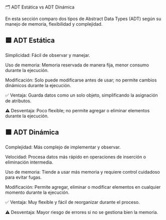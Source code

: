 🗂 ADT Estática vs ADT Dinámica

En esta sección comparo dos tipos de Abstract Data Types (ADT) según su manejo de memoria, flexibilidad y complejidad.

## 🟦 ADT Estática

Simplicidad: Fácil de observar y manejar.

Uso de memoria: Memoria reservada de manera fija, menor consumo durante la ejecución.

Modificación: Solo puede modificarse antes de usar; no permite cambios dinámicos durante la ejecución.

✅ Ventaja: Guarda datos como un solo objeto, simplificando la asignación de atributos.

⚠️ Desventaja: Poco flexible; no permite agregar o eliminar elementos durante la ejecución.

## 🟩 ADT Dinámica

Complejidad: Más complejo de implementar y observar.

Velocidad: Procesa datos más rápido en operaciones de inserción o eliminación intermedia.

Uso de memoria: Tiende a usar más memoria y requiere control cuidadoso para evitar fugas.

Modificación: Permite agregar, eliminar o modificar elementos en cualquier momento durante la ejecución.

✅ Ventaja: Muy flexible y fácil de reorganizar durante el proceso.

⚠️ Desventaja: Mayor riesgo de errores si no se gestiona bien la memoria.